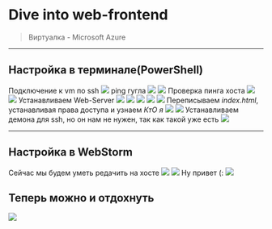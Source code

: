 # Dive into web-frontend
> Виртуалка - Microsoft Azure

---

## Настройка в терминале(PowerShell)
Подключение к vm по ssh
![](img/1.png)
ping гугла
![](img/2.png)
![](img/3.png)
Проверка пинга хоста
![](img/4.png)
![](img/5.png)
Устанавливаем Web-Server
![](img/6.png)
![](img/7.png)
![](img/8.png)
![](img/9.png)
![](img/10.png)
Переписываем *index.html*, устанавливая права доступа и узнаем *КтО я*
![](img/11.png)
![](img/12.png)
Устанавливаем демона для ssh, но он нам не нужен, так как такой уже есть
![](img/12_1.png)

---

## Настройка в WebStorm
Сейчас мы будем уметь редачить на хосте
![](img/14.png)
![](img/15.png)
Ну привет (:
![](img/16.png)
## Теперь можно и отдохнуть
![](img/17.png)
